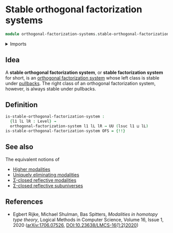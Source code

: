 # Stable orthogonal factorization systems

```agda
module orthogonal-factorization-systems.stable-orthogonal-factorization-systems where
```

<details><summary>Imports</summary>

```agda
open import foundation.universe-levels

open import orthogonal-factorization-systems.function-classes
open import orthogonal-factorization-systems.orthogonal-factorization-systems
```

</details>

## Idea

A **stable orthogonal factorization system**, or **stable factorization system**
for short, is an
[orthogonal factorization system](orthogonal-factorization-systems.orthogonal-factorization-systems.md)
whose left class is stable under [pullbacks](foundation.pullbacks.md). The right
class of an orthogonal factorization system, however, is always stable under
pullbacks.

## Definition

```agda
is-stable-orthogonal-factorization-system :
  {l1 lL lR : Level} →
  orthogonal-factorization-system l1 lL lR → UU (lsuc l1 ⊔ lL)
is-stable-orthogonal-factorization-system OFS = {!!}
```

## See also

The equivalent notions of

- [Higher modalities](orthogonal-factorization-systems.higher-modalities.md)
- [Uniquely eliminating modalities](orthogonal-factorization-systems.uniquely-eliminating-modalities.md)
- [Σ-closed reflective modalities](orthogonal-factorization-systems.sigma-closed-reflective-modalities.md)
- [Σ-closed reflective subuniverses](orthogonal-factorization-systems.sigma-closed-reflective-subuniverses.md)

## References

- Egbert Rijke, Michael Shulman, Bas Spitters, _Modalities in homotopy type
  theory_, Logical Methods in Computer Science, Volume 16, Issue 1, 2020
  ([arXiv:1706.07526](https://arxiv.org/abs/1706.07526),
  [DOI:10.23638/LMCS-16(1:2)2020](https://doi.org/10.23638/LMCS-16%281%3A2%292020))
